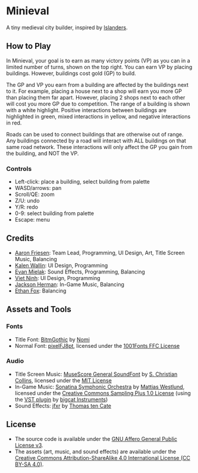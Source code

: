 # Minieval

A tiny medieval city builder, inspired by [Islanders](https://store.steampowered.com/app/1046030/ISLANDERS).

## How to Play

In Minieval, your goal is to earn as many victory points (VP) as you can in a limited number of turns, shown on the top right.
You can earn VP by placing buildings.
However, buildings cost gold (GP) to build.

The GP and VP you earn from a building are affected by the buildings next to it.
For example, placing a house next to a shop will earn you more GP than placing them far apart.
However, placing 2 shops next to each other will cost you more GP due to competition.
The range of a building is shown with a white highlight.
Positive interactions between buildings are highlighted in green, mixed interactions in yellow, and negative interactions in red.

Roads can be used to connect buildings that are otherwise out of range.
Any buildings connected by a road will interact with ALL buildings on that same road network.
These interactions will only affect the GP you gain from the building, and NOT the VP.

### Controls

- Left-click: place a building, select building from palette
- WASD/arrows: pan
- Scroll/QE: zoom
- Z/U: undo
- Y/R: redo
- 0-9: select building from palette
- Escape: menu

## Credits

- [Aaron Friesen](https://frie.dev): Team Lead, Programming, UI Design, Art, Title Screen Music, Balancing
- [Kalen Wallin](https://www.kalenwallin.com): UI Design, Programming
- [Evan Mielak](https://github.com/EvanJMielak): Sound Effects, Programming, Balancing
- [Viet Ninh](https://github.com/viet-ninh): UI Design, Programming
- [Jackson Herman](https://github.com/jack-herman): In-Game Music, Balancing
- [Ethan Fox](https://github.com/EthanFox01): Balancing

## Assets and Tools

### Fonts

- Title Font: [BitmGothic](https://www.1001fonts.com/bitmgothic-font.html) by [Nomi](http://www.thenomi.org)
- Normal Font: [pixelFJ8pt](https://www.1001fonts.com/pixelfj8pt1-font.html), licensed under the [1001Fonts FFC License](https://www.1001fonts.com/licenses/ffc.html)

### Audio

- Title Screen Music: [MuseScore General SoundFont](https://musescore.org/en/handbook/3/soundfonts-and-sfz-files) by [S. Christian Collins](https://musescore.org/user/62809), licensed under the [MIT License](https://ftp.osuosl.org/pub/musescore/soundfont/MuseScore_General/MuseScore_General_License.md)
- In-Game Music: [Sonatina Symphonic Orchestra](http://sso.mattiaswestlund.net) by [Mattias Westlund](https://mattiaswestlund.net), licensed under the [Creative Commons Sampling Plus 1.0 License](https://creativecommons.org/licenses/sampling+/1.0) (using the [VST plugin](https://bigcatinstruments.blogspot.com/2016/10/sound-modules.html) by [bigcat Instruments](https://bigcatinstruments.blogspot.com))
- Sound Effects: [jfxr](https://jfxr.frozenfractal.com) by [Thomas ten Cate](https://frozenfractal.com)

## License

- The source code is available under the [GNU Affero General Public License v3](https://www.gnu.org/licenses/agpl-3.0.en.html).
- The assets (art, music, and sound effects) are available under the [Creative Commons Attribution-ShareAlike 4.0 International License (CC BY-SA 4.0)](https://creativecommons.org/licenses/by-sa/4.0/).
